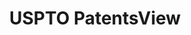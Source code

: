 ---
bigquery: https://console.cloud.google.com/bigquery?p=patents-public-data&d=patentsview&page=dataset
citation: Attribution should be given to PatentsView for use, distribution, or derivative
  works.
code: https://github.com/CSSIP-AIR/PatentsView-Code-Snippets/
contributors: USPTO
cost: None
description: 'PatentsView includes US patent data including raw data (summaries, applications,
  pregrant applications), disambugations of inventors and assignees, and inventor
  gender estimates.  Also foreign priority data, # of figures and sheets, and government
  interest statements.'
documentation: https://patentsview.org/query/builder-faqs
last_edit: 04/05/2022, 20:31:51
location: https://patentsview.org/
maintained_by: USPTO
record_creation_timestamp: 12/2/2020 17:20:46
schema_fields:
- subgroup
- disamb_assignee_id_20191231
- field_id
- name_last
- rawinventor_id
- disamb_inventor_id_20191008
- status
- gi_statement
- exemplary
- latitude
- disamb_assignee_id_20181127
- rawassignee_id
- lapse_of_patent
- series_code
- disamb_inventor_id_20170808
- applicant_type
- action_date
- state
- inventor_id
- variety
- relkind
- category_id
- f102_date
- disamb_inventor_id_20200331
- classification_status
- doc_type
- doctype
- withdrawn
- ipc_version_indicator
- field_title
- _102_date
- attribution_status
- group_id
- disclaimer_date
- disamb_assignee_id_20191008
- sequence
- citation_id
- disamb_inventor_id_20171003
- disamb_inventor_id_20191231
- name
- county_fips
- disamb_inventor_id_20200630
- level_two
- rel_id
- organization
- num_sheets
- male
- number
- city
- assignee_id
- name_first
- patent_id
- disamb_inventor_id_20170307
- ipc_class
- county
- term_grant
- fname
- title
- classification_level
- sector_title
- classification_data_source
- num_claims
- disamb_assignee_id_20190820
- mainclass_id
- num_figures
- disamb_assignee_id_20200929
- date
- role
- lname
- section
- subcategory_id
- disamb_inventor_id_20200929
- deceased
- num
- rule_47
- application_id
- length
- rawlocation_id
- filename
- disamb_inventor_id_20171226
- reldocno
- _371_date
- subgroup_id
- disamb_assignee_id_20190312
- designation
- term_disclaimer
- latlong
- disamb_inventor_id_20181127
- text
- category
- abstract
- organization_id
- state_fips
- f371_date
- level_one
- type
- country_transformed
- subclass_id
- kind
- section_id
- subsection_id
- classification_value
- location_id
- publication_number
- disamb_inventor_id_20190312
- lawyer_id
- subclass
- main_group
- group
- longitude
- disamb_inventor_id_20180528
- disamb_assignee_id_20200630
- disamb_assignee_id_20200331
- country
- latin_name
- term_extension
- disamb_inventor_id_20190820
- dependent
- male_flag
- disamb_inventor_id_20201229
- id
- uuid
- symbol_position
- contract_award_number
- level_three
shortname: patentsview
tags:
- disambiguation
- United States
- gender
terms_of_use: Creative Commons Attribution 4.0 International License.
timeframe: 1963-1999
title: USPTO PatentsView
uuid: cf1780b1-e265-4e49-8d1d-83b9cfe0fd9a
---